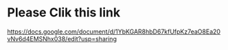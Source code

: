 # Please Clik this link
https://docs.google.com/document/d/1YbKGAR8hbD67kfUfpKz7eaO8Ea20vNv6d4EMSNhx038/edit?usp=sharing
